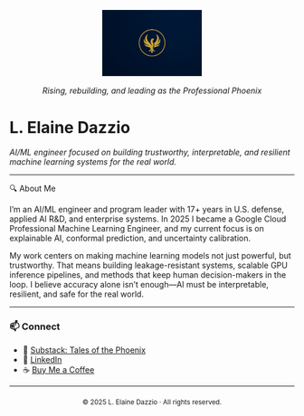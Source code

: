 <!-- Banner -->
<p align="center">
  <img src="ChatGPT Image Aug 9, 2025, 09_32_30 PM.jpg" alt="Phoenix Banner" width="35%">
</p>
<p align="center"><em>Rising, rebuilding, and leading as the Professional Phoenix</em></p>

# L. Elaine Dazzio

*AI/ML engineer focused on building trustworthy, interpretable, and resilient machine learning systems for the real world.*

---
🔍 About Me

I’m an AI/ML engineer and program leader with 17+ years in U.S. defense, applied AI R&D, and enterprise systems. In 2025 I became a Google Cloud Professional Machine Learning Engineer, and my current focus is on explainable AI, conformal prediction, and uncertainty calibration.

My work centers on making machine learning models not just powerful, but trustworthy. That means building leakage-resistant systems, scalable GPU inference pipelines, and methods that keep human decision-makers in the loop. I believe accuracy alone isn’t enough—AI must be interpretable, resilient, and safe for the real world.

---

### 📫 Connect
- 📰 [Substack: Tales of the Phoenix](https://talesofthephoenix.substack.com/)  
- 💼 [LinkedIn](www.linkedin.com/in/l-elaine-dazzio-030945385)  
- ☕ [Buy Me a Coffee](https://www.buymeacoffee.com/ledazzio)

---

<p align="center">
  <sub>© 2025 L. Elaine Dazzio · All rights reserved.</sub>
</p>



